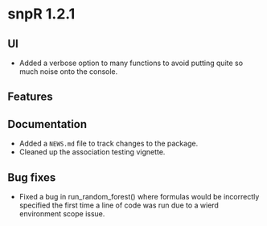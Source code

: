 # snpR 1.2.1

## UI
* Added a verbose option to many functions to avoid putting quite so much noise onto the console.

## Features

## Documentation
* Added a `NEWS.md` file to track changes to the package.
* Cleaned up the association testing vignette.


## Bug fixes
* Fixed a bug in run_random_forest() where formulas would be incorrectly specified the first time a line of code was run due to a wierd environment scope issue.